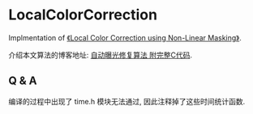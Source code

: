 # LocalColorCorrection

Implmentation of [《Local Color Correction using Non-Linear Masking》](http://citeseerx.ist.psu.edu/viewdoc/download?doi=10.1.1.99.3447&rep=rep1&type=pdf).   

介绍本文算法的博客地址: [自动曝光修复算法 附完整C代码](https://www.cnblogs.com/cpuimage/p/9125646.html).    

## Q & A

编译的过程中出现了 time.h 模块无法通过, 因此注释掉了这些时间统计函数.     
